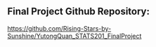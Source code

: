 ## Final Project Github Repository:

https://github.com/Rising-Stars-by-Sunshine/YutongQuan_STATS201_FinalProject
